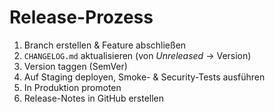 # Release-Prozess

1. Branch erstellen & Feature abschließen
2. `CHANGELOG.md` aktualisieren (von *Unreleased* → Version)
3. Version taggen (SemVer)
4. Auf Staging deployen, Smoke- & Security-Tests ausführen
5. In Produktion promoten
6. Release-Notes in GitHub erstellen
